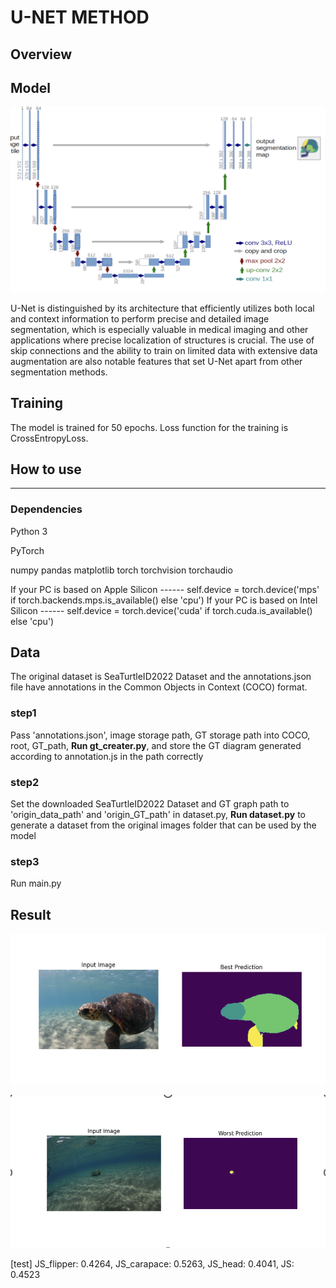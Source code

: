# U-NET METHOD

## Overview
## Model

![U-Net Architecture](u-net.png)

U-Net is distinguished by its architecture that efficiently utilizes both local and context information to perform precise and detailed image segmentation, which is especially valuable in medical imaging and other applications where precise localization of structures is crucial. The use of skip connections and the ability to train on limited data with extensive data augmentation are also notable features that set U-Net apart from other segmentation methods.

## Training
The model is trained for 50 epochs.
Loss function for the training is CrossEntropyLoss.

## How to use
***
### Dependencies
Python 3

PyTorch

numpy pandas matplotlib torch torchvision torchaudio

If your PC is based on Apple Silicon ------ self.device = torch.device('mps' if torch.backends.mps.is_available() else 'cpu')
If your PC is based on Intel Silicon ------ self.device = torch.device('cuda' if torch.cuda.is_available() else 'cpu') 

## Data
The original dataset is SeaTurtleID2022 Dataset and the annotations.json file have annotations in the Common Objects in Context (COCO) format.
### step1
Pass 'annotations.json', image storage path, GT storage path into COCO, root, GT_path, **Run gt_creater.py**, and store the GT diagram generated according to annotation.js in the path correctly
### step2
Set the downloaded SeaTurtleID2022 Dataset and GT graph path to 'origin_data_path' and 'origin_GT_path' in dataset.py, **Run dataset.py** to generate a dataset from the original images folder that can be used by the model
### step3
Run main.py

## Result

![](best_prediction.png)

![](worst_prediction.png)

[test] JS_flipper: 0.4264, JS_carapace: 0.5263, JS_head: 0.4041, JS: 0.4523
